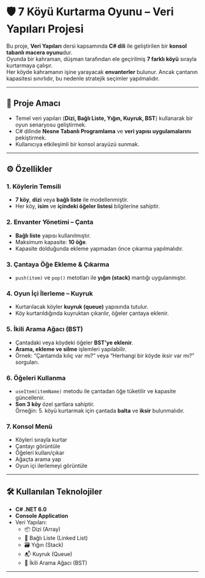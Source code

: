 # 🛡️ 7 Köyü Kurtarma Oyunu – Veri Yapıları Projesi

Bu proje, **Veri Yapıları** dersi kapsamında **C# dili** ile geliştirilen bir **konsol tabanlı macera oyunu**dur.  
Oyunda bir kahraman, düşman tarafından ele geçirilmiş **7 farklı köyü** sırayla kurtarmaya çalışır.  
Her köyde kahramanın işine yarayacak **envanterler** bulunur. Ancak çantanın kapasitesi sınırlıdır, bu nedenle stratejik seçimler yapılmalıdır.

---

## 🎯 Proje Amacı
- Temel veri yapıları (**Dizi, Bağlı Liste, Yığın, Kuyruk, BST**) kullanarak bir oyun senaryosu geliştirmek.
- C# dilinde **Nesne Tabanlı Programlama** ve **veri yapısı uygulamalarını** pekiştirmek.
- Kullanıcıya etkileşimli bir konsol arayüzü sunmak.

---

## ⚙️ Özellikler

### 1. Köylerin Temsili
- **7 köy**, **dizi** veya **bağlı liste** ile modellenmiştir.
- Her köy, **isim** ve **içindeki öğeler listesi** bilgilerine sahiptir.

### 2. Envanter Yönetimi – Çanta
- **Bağlı liste** yapısı kullanılmıştır.
- Maksimum kapasite: **10 öğe**.
- Kapasite dolduğunda ekleme yapmadan önce çıkarma yapılmalıdır.

### 3. Çantaya Öğe Ekleme & Çıkarma
- `push(item)` ve `pop()` metotları ile **yığın (stack)** mantığı uygulanmıştır.

### 4. Oyun İçi İlerleme – Kuyruk
- Kurtarılacak köyler **kuyruk (queue)** yapısında tutulur.
- Köy kurtarıldığında kuyruktan çıkarılır, öğeler çantaya eklenir.

### 5. İkili Arama Ağacı (BST)
- Çantadaki veya köydeki öğeler **BST’ye eklenir**.
- **Arama, ekleme ve silme** işlemleri yapılabilir.
- Örnek: “Çantamda kılıç var mı?” veya “Herhangi bir köyde iksir var mı?” sorguları.

### 6. Öğeleri Kullanma
- `useItem(itemName)` metodu ile çantadan öğe tüketilir ve kapasite güncellenir.
- **Son 3 köy** özel şartlara sahiptir.  
  Örneğin: 5. köyü kurtarmak için çantada **balta** ve **iksir** bulunmalıdır.

### 7. Konsol Menü
- Köyleri sırayla kurtar
- Çantayı görüntüle
- Öğeleri kullan/çıkar
- Ağaçta arama yap
- Oyun içi ilerlemeyi görüntüle

---

## 🛠️ Kullanılan Teknolojiler
- **C# .NET 6.0**
- **Console Application**
- Veri Yapıları:  
  - 📦 Dizi (Array)  
  - 🔗 Bağlı Liste (Linked List)  
  - 🗃️ Yığın (Stack)  
  - 📬 Kuyruk (Queue)  
  - 🌳 İkili Arama Ağacı (BST)

---



